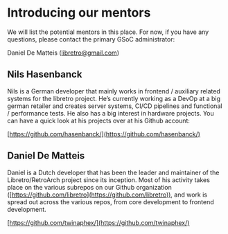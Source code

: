 # Introducing our mentors
We will list the potential mentors in this place. For now, if you have any questions, please contact the primary GSoC administrator:

Daniel De Matteis ([libretro@gmail.com](mailto:libretro@gmail.com))

## Nils Hasenbanck
Nils is a German developer that mainly works in frontend / auxiliary related systems for the libretro project. He’s currently working as a DevOp at a big german retailer and creates server systems, CI/CD pipelines and functional / performance tests.
He also has a big interest in hardware projects. You can have a quick look at his projects over at his Github account:

[https://github.com/hasenbanck/](https://github.com/hasenbanck/)

## Daniel De Matteis
Daniel is a Dutch developer that has been the leader and maintainer of the Libretro/RetroArch project since its inception.
Most of his activity takes place on the various subrepos on our Github organization ([https://github.com/libretro](https://github.com/libretro)), and work is spread out across the various repos, from core development to frontend development.

[https://github.com/twinaphex/](https://github.com/twinaphex/)
